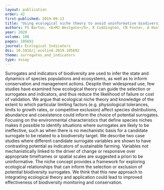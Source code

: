 ```yaml
---
layout: publication
order: 42
first-published: 2019-09-13
title: "Using ecological niche theory to avoid uninformative biodiversity surrogates."
authors: PS Barton, <b>MJ Westgate</b>, K Cuddington, CN Foster, A Hastings, A Knapp, L O'Loughlin, CF Sato, M Smith, MR Willig & DB Lindenmayer
year: 2020
volume: 108
pages: 105692
journal: Ecological Indicators
doi: 10.1016/j.ecolind.2019.105692
theme: surrogates_and_indicators
type: essay
---
```

Surrogates and indicators of biodiversity are used to infer the state and dynamics of species populations and ecosystems, as well as to inform conservation and management actions. Despite their widespread use, few studies have examined how ecological theory can guide the selection or surrogates and indicators, and thus reduce the likelihood of failure or cost of validation. We argue that ecological niche theory and knowledge of the extent to which particular limiting factors (e.g. physiological tolerances, limits to growth rates, or competitive exclusion) affect species distributions, abundance and coexistence could inform the choice of potential surrogates. Focusing on the environmental characteristics that define species niches makes it possible to identify situations where surrogates are likely to be ineffective, such as when there is no mechanistic basis for a candidate surrogate to be related to a biodiversity target. We describe two case studies where different candidate surrogate variables are shown to have contrasting potential as indicators of sustainable farming. Variables not mechanistically linked to the driver of change or responsive over appropriate timeframes or spatial scales are suggested a priori to be uninformative. The niche concept provides a framework for exploring ecological relationships that can inform the selection or exclusion of potential biodiversity surrogates. We think that this new approach to integrating ecological theory and application could lead to improved effectiveness of biodiversity monitoring and conservation.